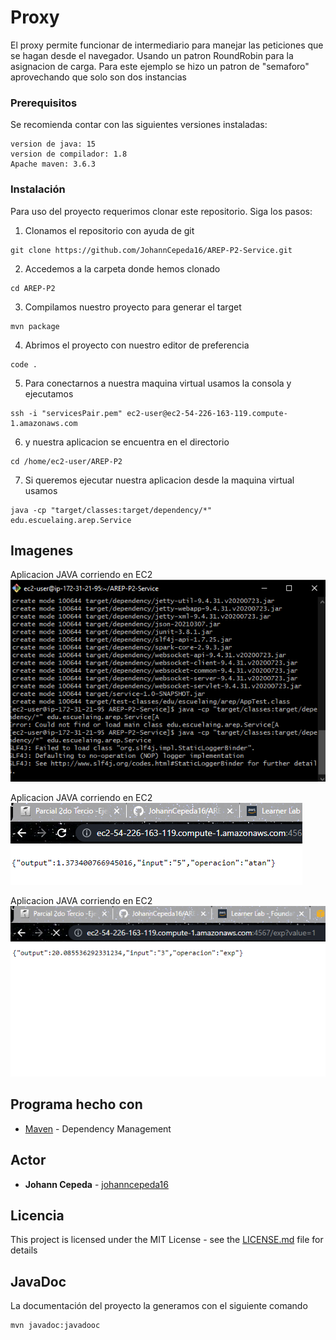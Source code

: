 # Proxy
El proxy permite funcionar de intermediario para manejar las peticiones que se hagan desde el navegador. Usando un patron RoundRobin para la asignacion de carga. Para este ejemplo se hizo un patron de "semaforo" aprovechando que solo son dos instancias


### Prerequisitos
Se recomienda contar con las siguientes versiones instaladas:
```
version de java: 15
version de compilador: 1.8
Apache maven: 3.6.3 
```

### Instalación
Para uso del proyecto requerimos clonar este repositorio. Siga los pasos:

1. Clonamos el repositorio con ayuda de git
```
git clone https://github.com/JohannCepeda16/AREP-P2-Service.git
```

2. Accedemos a la carpeta donde hemos clonado
```
cd AREP-P2
```

3. Compilamos nuestro proyecto para generar el target
```
mvn package
```

4. Abrimos el proyecto con nuestro editor de preferencia
```
code .
```
5. Para conectarnos a nuestra maquina virtual usamos la consola y ejecutamos
```
ssh -i "servicesPair.pem" ec2-user@ec2-54-226-163-119.compute-1.amazonaws.com
```

6. y nuestra aplicacion se encuentra en el directorio 
```
cd /home/ec2-user/AREP-P2
```

7. Si queremos ejecutar nuestra aplicacion desde la maquina virtual usamos
```
java -cp "target/classes:target/dependency/*" edu.escuelaing.arep.Service
```

## Imagenes
Aplicacion JAVA corriendo en EC2
![ec2Running](./resources/ec2Running.PNG)

Aplicacion JAVA corriendo en EC2
![ProofServicesAtan](./resources/ProofServicesAtan.PNG)

Aplicacion JAVA corriendo en EC2
![ProofServicesExp](./resources/ProofServicesExp.PNG)

## Programa hecho con

* [Maven](https://maven.apache.org/) - Dependency Management

## Actor

* **Johann Cepeda** - [johanncepeda16](https://github.com/JohannCepeda16)


## Licencia

This project is licensed under the MIT License - see the [LICENSE.md](LICENSE.txt) file for details

## JavaDoc

La documentación del proyecto la generamos con el siguiente comando 
```
mvn javadoc:javadooc
```
